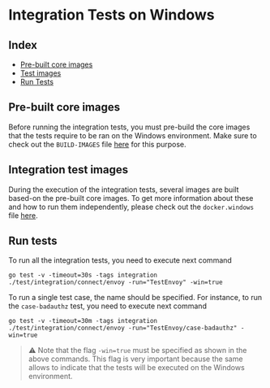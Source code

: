 # Integration Tests on Windows

## Index

- [Pre-built core images](#pre-built-core-images)
- [Test images](#integration-test-images)
- [Run Tests](#run-tests)

## Pre-built core images

Before running the integration tests, you must pre-build the core images that the tests require to be ran on the Windows environment. Make sure to check out the `BUILD-IMAGES` file [here](build-support-windows/BUILD-IMAGES.md) for this purpose.

## Integration test images

During the execution of the integration tests, several images are built based-on the pre-built core images. To get more information about these and how to run them independently, please check out the `docker.windows` file [here](test/integration/connect/envoy/docker.windows.md).

## Run tests

To run all the integration tests, you need to execute next command

```shell
go test -v -timeout=30s -tags integration ./test/integration/connect/envoy -run="TestEnvoy" -win=true
```

To run a single test case, the name should be specified. For instance, to run the `case-badauthz` test, you need to execute next command

```shell
go test -v -timeout=30m -tags integration ./test/integration/connect/envoy -run="TestEnvoy/case-badauthz" -win=true
```

> :warning: Note that the flag `-win=true` must be specified as shown in the above commands. This flag is very important because the same allows to indicate that the tests will be executed on the Windows environment.
